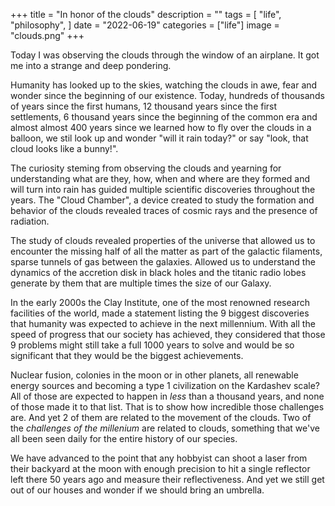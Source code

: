 +++
title = "In honor of the clouds"
description = ""
tags = [
    "life",
    "philosophy",
]
date = "2022-06-19"
categories = ["life"]
image = "clouds.png"
+++

Today I was observing the clouds through the window of an airplane. It got me into a strange and deep pondering.

Humanity has looked up to the skies, watching the clouds in awe, fear and wonder since the beginning of our existence. Today, hundreds of thousands of years since the first humans, 12 thousand years since the first settlements, 6 thousand years since the beginning of the common era and almost almost 400 years since we learned how to fly over the clouds in a balloon, we stil look up and wonder "will it rain today?" or say "look, that cloud looks like a bunny!".

The curiosity steming from observing the clouds and yearning for understanding what are they, how, when and where are they formed and will turn into rain has guided multiple scientific discoveries throughout the years. The "Cloud Chamber", a device created to study the formation and behavior of the clouds revealed traces of cosmic rays and the presence of radiation.

The study of clouds revealed properties of the universe that allowed us to encounter the missing half of all the matter as part of the galactic filaments, sparse tunnels of gas between the galaxies. Allowed us to understand the dynamics of the accretion disk in black holes and the titanic radio lobes generate by them that are multiple times the size of our Galaxy.

In the early 2000s the Clay Institute, one of the most renowned research facilities of the world, made a statement listing the 9 biggest discoveries that humanity was expected to achieve in the next millennium. With all the speed of progress that our society has achieved, they considered that those 9 problems might still take a full 1000 years to solve and would be so significant that they would be the biggest achievements.

Nuclear fusion, colonies in the moon or in other planets, all renewable energy sources and becoming a type 1 civilization on the Kardashev scale? All of those are expected to happen in _less_ than a thousand years, and none of those made it to that list. That is to show how incredible those challenges are. And yet 2 of them are related to the movement of the clouds. Two of the _challenges of the millenium_ are related to clouds, something that we've all been seen daily for the entire history of our species.

We have advanced to the point that any hobbyist can shoot a laser from their backyard at the moon with enough precision to hit a single reflector left there 50 years ago and measure their reflectiveness. And yet we still get out of our houses and wonder if we should bring an umbrella.
